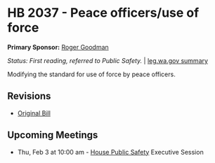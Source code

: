 # HB 2037 - Peace officers/use of force
**Primary Sponsor:** [Roger Goodman](/person/leg/roger.goodman.md)

*Status: First reading, referred to Public Safety.* | [leg.wa.gov summary](https://app.leg.wa.gov/billsummary?BillNumber=2037&Year=2021)

Modifying the standard for use of force by peace officers.

## Revisions
* [Original Bill](1/)

## Upcoming Meetings
* Thu, Feb 3 at 10:00 am - [House Public Safety](/house/2021-22/PS/) Executive Session